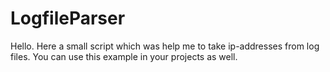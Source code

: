 # LogfileParser
Hello. Here a small script which was help me to take ip-addresses from log files. You can use this example in your projects as well. 
